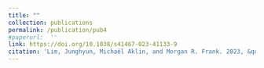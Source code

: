 ```yaml
---
title: ""
collection: publications
permalink: /publication/pub4
#paperurl:  ''
link: https://doi.org/10.1038/s41467-023-41133-9
citation: 'Lim, Junghyun, Michaël Aklin, and Morgan R. Frank. 2023, &quot; Location is a major barrier for transferring US fossil fuel employment to green jobs &quot; <i>Nature Communication</i>. 14(1), 5711'
---
```


